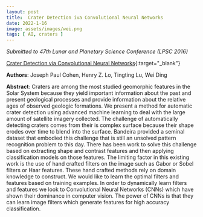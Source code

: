 ```yaml
---
layout: post
title:  Crater Detection iva Convolutional Neural Networks
date: 2022-1-16
image: assets/images/wei.png
tags: [ AI, craters ]
---
```


*Submitted to 47th Lunar and Planetary Science Conference (LPSC 2016)*  

[Crater Detection via Convolutional Neural Networks](https://arxiv.org/abs/1601.00978){:target="_blank"}  

**Authors**: Joseph Paul Cohen, Henry Z. Lo, Tingting Lu, Wei Ding

**Abstract**: Craters are among the most studied geomorphic features in the Solar System because they yield important information about the past and present geological processes and provide information about the relative ages of observed geologic formations. We present a method for automatic crater detection using advanced machine learning to deal with the large amount of satellite imagery collected. The challenge of automatically detecting craters comes from their is complex surface because their shape erodes over time to blend into the surface. Bandeira provided a seminal dataset that embodied this challenge that is still an unsolved pattern recognition problem to this day. There has been work to solve this challenge based on extracting shape and contrast features and then applying classification models on those features. The limiting factor in this existing work is the use of hand crafted filters on the image such as Gabor or Sobel filters or Haar features. These hand crafted methods rely on domain knowledge to construct. We would like to learn the optimal filters and features based on training examples. In order to dynamically learn filters and features we look to Convolutional Neural Networks (CNNs) which have shown their dominance in computer vision. The power of CNNs is that they can learn image filters which generate features for high accuracy classification. 